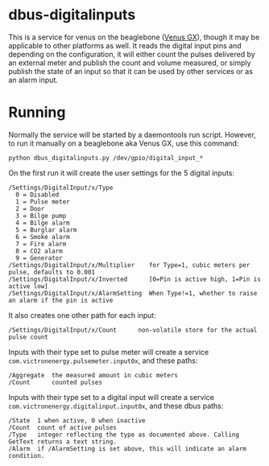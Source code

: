 # dbus-digitalinputs

This is a service for venus on the beaglebone
([Venus GX](https://www.victronenergy.com/panel-systems-remote-monitoring/venus-gx)),
though it may be applicable to other platforms as well. It reads the digital input pins
and depending on the configuration, it will either count the pulses delivered
by an external meter and publish the count and volume measured, or simply publish the state
of an input so that it can be used by other services or as an alarm input.

# Running

Normally the service will be started by a daemontools run script. However, to run
it manually on a beaglebone aka Venus GX, use this command:

    python dbus_digitalinputs.py /dev/gpio/digital_input_*
    
On the first run it will create the user settings for the 5 digital inputs:

    /Settings/DigitalInput/x/Type
      0 = Disabled
      1 = Pulse meter
      2 = Door
      3 = Bilge pump
      4 = Bilge alarm
      5 = Burglar alarm
      6 = Smoke alarm
      7 = Fire alarm
      8 = CO2 alarm
      9 = Generator
    /Settings/DigitalInput/x/Multiplier    for Type=1, cubic meters per pulse, defaults to 0.001
    /Settings/DigitalInput/x/Inverted      [0=Pin is active high, 1=Pin is active low]
    /Settings/DigitalInput/x/AlarmSetting  When Type!=1, whether to raise an alarm if the pin is active

It also creates one other path for each input:

    /Settings/DigitalInput/x/Count      non-volatile store for the actual pulse count

Inputs with their type set to pulse meter will create a service
`com.victronenergy.pulsemeter.input0x`, and these paths:

    /Aggregate  the measured amount in cubic meters
    /Count      counted pulses
    
Inputs with their type set to a digital input will create a service
`com.victronenergy.digitalinput.input0x`, and these dbus paths:

    /State  1 when active, 0 when inactive
    /Count  count of active pulses
    /Type   integer reflecting the type as documented above. Calling GetText returns a text string.
    /Alarm  if /AlarmSetting is set above, this will indicate an alarm condition.
